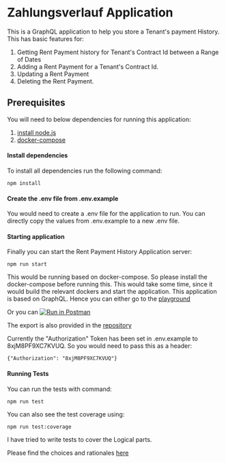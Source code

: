 # Zahlungsverlauf Application
This is a GraphQL application to help you store a Tenant's payment History.
This has basic features for: 
1. Getting Rent Payment history for Tenant's Contract Id between a Range of Dates
2. Adding a Rent Payment for a Tenant's Contract Id.
3. Updating a Rent Payment
4. Deleting the Rent Payment.

## Prerequisites
You will need to below dependencies for running this application: 
1. [install node.js](https://nodejs.org/en/download)
2. [docker-compose](https://docs.docker.com/compose/install/)

#### Install dependencies

To install all dependencies run the following command:
```
npm install
```

#### Create the .env file from .env.example
You would need to create a .env file for the application to run. 
You can directly copy the values from .env.example to a new .env file. 

#### Starting application

Finally you can start the Rent Payment History Application server:

```
npm run start
```
This would be running based on docker-compose. So please install the docker-compose before running this.
This would take some time, since it would build the relevant dockers and start the application. 
This application is based on GraphQL. Hence you can either go to the [playground](http://localhost:4000/)

Or you can [![Run in Postman](https://run.pstmn.io/button.svg)](https://app.getpostman.com/run-collection/306be73b96ed1ca51efd)

The export is also provided in the [repository](tenantPaymentHistory.postman_collection.json)

Currently the "Authorization" Token has been set in .env.example to 8xjM8PF9XC7KVUQ. 
So you would need to pass this as a header:
```
{"Authorization": "8xjM8PF9XC7KVUQ"}
```

#### Running Tests
You can run the tests with command: 
```
npm run test
```

You can also see the test coverage using: 
```
npm run test:coverage
```
I have tried to write tests to cover the Logical parts.

Please find the choices and rationales [here](./choices-and-rationales/README.md)